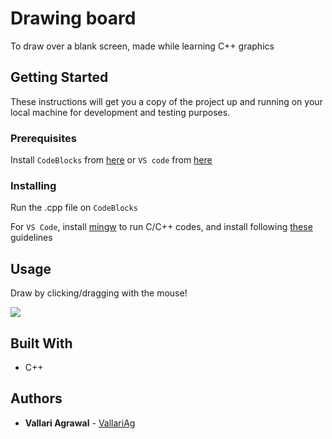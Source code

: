 # Drawing board

To draw over a blank screen, made while learning C++ graphics

## Getting Started

These instructions will get you a copy of the project up and running on your local machine for development and testing purposes. 

### Prerequisites

Install `CodeBlocks` from [here](http://www.codeblocks.org/downloads/26) or `VS code` from [here](https://code.visualstudio.com/)


### Installing
Run the .cpp file on `CodeBlocks` 

For `VS Code`, install [mingw](https://sourceforge.net/projects/mingw-w64/) to run C/C++ codes, and install following [these](https://code.visualstudio.com/docs/cpp/config-mingw) guidelines 

## Usage

Draw by clicking/dragging with the mouse!

![](https://i.imgur.com/ZIycCSc.png)

## Built With

* C++ 


## Authors

* **Vallari Agrawal** - [VallariAg](https://github.com/VallariAg)


